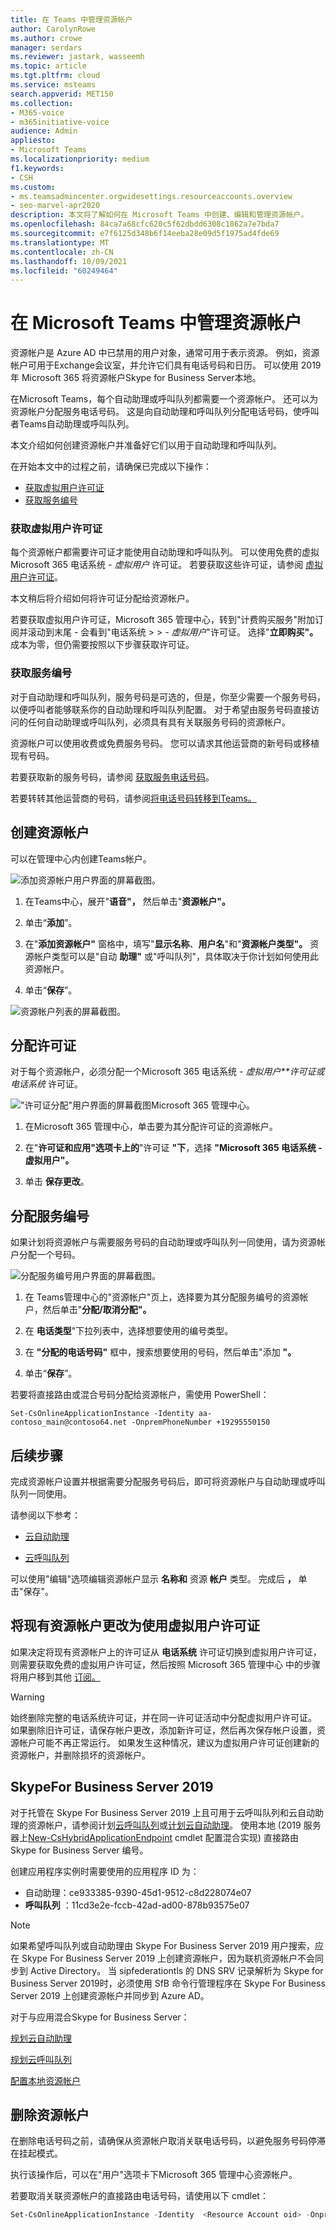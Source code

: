 ```yaml
---
title: 在 Teams 中管理资源帐户
author: CarolynRowe
ms.author: crowe
manager: serdars
ms.reviewer: jastark, wasseemh
ms.topic: article
ms.tgt.pltfrm: cloud
ms.service: msteams
search.appverid: MET150
ms.collection:
- M365-voice
- m365initiative-voice
audience: Admin
appliesto:
- Microsoft Teams
ms.localizationpriority: medium
f1.keywords:
- CSH
ms.custom:
- ms.teamsadmincenter.orgwidesettings.resourceaccounts.overview
- seo-marvel-apr2020
description: 本文将了解如何在 Microsoft Teams 中创建、编辑和管理资源帐户。
ms.openlocfilehash: 84ca7a68cfc620c5f62dbdd6308c1862a7e7bda7
ms.sourcegitcommit: e7f6125d348b6f14eeba28e09d5f1975ad4fde69
ms.translationtype: MT
ms.contentlocale: zh-CN
ms.lasthandoff: 10/09/2021
ms.locfileid: "60249464"
---
```

# <a name="manage-resource-accounts-in-microsoft-teams"></a>在 Microsoft Teams 中管理资源帐户

资源帐户是 Azure AD 中已禁用的用户对象，通常可用于表示资源。 例如，资源帐户可用于Exchange会议室，并允许它们具有电话号码和日历。 可以使用 2019 年 Microsoft 365 将资源帐户Skype for Business Server本地。

在Microsoft Teams，每个自动助理或呼叫队列都需要一个资源帐户。 还可以为资源帐户分配服务电话号码。 这是向自动助理和呼叫队列分配电话号码，使呼叫者Teams自动助理或呼叫队列。

本文介绍如何创建资源帐户并准备好它们以用于自动助理和呼叫队列。

在开始本文中的过程之前，请确保已完成以下操作：

- [获取虚拟用户许可证](#obtain-virtual-user-licenses)
- [获取服务编号](#obtain-service-numbers)

### <a name="obtain-virtual-user-licenses"></a>获取虚拟用户许可证

每个资源帐户都需要许可证才能使用自动助理和呼叫队列。 可以使用免费的虚拟Microsoft 365 电话系统 *- 虚拟用户* 许可证。 若要获取这些许可证，请参阅 [虚拟用户许可证](teams-add-on-licensing/virtual-user.md)。

本文稍后将介绍如何将许可证分配给资源帐户。

若要获取虚拟用户许可证，Microsoft 365 管理中心，转到"计费购买服务"附加订阅并滚动到末尾 - 会看到"电话系统  >    >  *- 虚拟用户*"许可证。 选择"**立即购买"。** 成本为零，但仍需要按照以下步骤获取许可证。

### <a name="obtain-service-numbers"></a>获取服务编号

对于自动助理和呼叫队列，服务号码是可选的，但是，你至少需要一个服务号码，以便呼叫者能够联系你的自动助理和呼叫队列配置。 对于希望由服务号码直接访问的任何自动助理或呼叫队列，必须具有具有关联服务号码的资源帐户。

资源帐户可以使用收费或免费服务号码。 您可以请求其他运营商的新号码或移植现有号码。

若要获取新的服务号码，请参阅 [获取服务电话号码](getting-service-phone-numbers.md)。

若要转转其他运营商的号码，请参阅[将电话号码转移到Teams。](phone-number-calling-plans/transfer-phone-numbers-to-teams.md)

## <a name="create-a-resource-account"></a>创建资源帐户

可以在管理中心内创建Teams帐户。

![添加资源帐户用户界面的屏幕截图。](media/resource-account-add.png)

1. 在Teams中心，展开"**语音"，** 然后单击"**资源帐户"。**

2. 单击“**添加**”。

3. 在"**添加资源帐户"** 窗格中，填写"**显示名称**、**用户名**"和"**资源帐户类型"。** 资源帐户类型可以是"自动 **助理"** 或"呼叫队列"，具体取决于你计划如何使用此资源帐户。

4. 单击“**保存**”。

![资源帐户列表的屏幕截图。](media/resource-accounts-page.png)

## <a name="assign-a-license"></a>分配许可证

对于每个资源帐户，必须分配一个Microsoft 365 电话系统 *- 虚拟用户**许可证或电话系统* 许可证。

!["许可证分配"用户界面的屏幕截图Microsoft 365 管理中心。](media/resource-account-assign-virtual-user-license.png)

1. 在Microsoft 365 管理中心，单击要为其分配许可证的资源帐户。

2. 在"**许可证和应用"选项卡上的**"许可证 **"下**，选择 **"Microsoft 365 电话系统 - 虚拟用户"。**

3. 单击 **保存更改**。

## <a name="assign-a-service-number"></a>分配服务编号

如果计划将资源帐户与需要服务号码的自动助理或呼叫队列一同使用，请为资源帐户分配一个号码。

![分配服务编号用户界面的屏幕截图。](media/resource-account-assign-phone-number.png)

1. 在 Teams管理中心的"资源帐户"页上，选择要为其分配服务编号的资源帐户，然后单击"**分配/取消分配"。**

2. 在 **电话类型**"下拉列表中，选择想要使用的编号类型。

3. 在 **"分配的电话号码"** 框中，搜索想要使用的号码，然后单击"添加 **"。**

4. 单击“**保存**”。


若要将直接路由或混合号码分配给资源帐户，需使用 PowerShell：

`Set-CsOnlineApplicationInstance -Identity aa-contoso_main@contoso64.net -OnpremPhoneNumber +19295550150`

## <a name="next-steps"></a>后续步骤

完成资源帐户设置并根据需要分配服务号码后，即可将资源帐户与自动助理或呼叫队列一同使用。

请参阅以下参考：

 - [云自动助理](create-a-phone-system-auto-attendant.md)

 - [云呼叫队列](create-a-phone-system-call-queue.md)

可以使用"编辑"选项编辑资源帐户显示 **名称和** 资源 **帐户** 类型。 完成后 **，** 单击"保存"。

## <a name="change-an-existing-resource-account-to-use-a-virtual-user-license"></a>将现有资源帐户更改为使用虚拟用户许可证

如果决定将现有资源帐户上的许可证从 **电话系统** 许可证切换到虚拟用户许可证，则需要获取免费的虚拟用户许可证，然后按照 Microsoft 365 管理中心 中的步骤将用户移到其他 [订阅。](/microsoft-365/admin/manage/assign-licenses-to-users#move-users-to-a-different-subscription)

> [!WARNING]
> 始终删除完整的电话系统许可证，并在同一许可证活动中分配虚拟用户许可证。 如果删除旧许可证，请保存帐户更改，添加新许可证，然后再次保存帐户设置，资源帐户可能不再正常运行。 如果发生这种情况，建议为虚拟用户许可证创建新的资源帐户，并删除损坏的资源帐户。

## <a name="skype-for-business-server-2019"></a>SkypeFor Business Server 2019

对于托管在 Skype For Business Server 2019 上且可用于云呼叫队列和云自动助理的资源帐户，请参阅计划[云呼叫队列](/SkypeforBusiness/hybrid/plan-call-queue)或[计划云自动助理](/SkypeForBusiness/hybrid/plan-cloud-auto-attendant)。 使用本地 (2019 服务器上[New-CsHybridApplicationEndpoint](/powershell/module/skype/new-cshybridapplicationendpoint) cmdlet 配置混合实现) 直接路由 Skype for Business Server 编号。

创建应用程序实例时需要使用的应用程序 ID 为：

- 自动助理：ce933385-9390-45d1-9512-c8d228074e07
- **呼叫队列** ：11cd3e2e-fccb-42ad-ad00-878b93575e07

> [!NOTE]
> 如果希望呼叫队列或自动助理由 Skype For Business Server 2019 用户搜索，应在 Skype For Business Server 2019 上创建资源帐户，因为联机资源帐户不会同步到 Active Directory。 当 sipfederationtls 的 DNS SRV 记录解析为 Skype for Business Server 2019时，必须使用 SfB 命令行管理程序在 Skype For Business Server 2019 上创建资源帐户并同步到 Azure AD。

对于与应用混合Skype for Business Server：

   [规划云自动助理](/SkypeForBusiness/hybrid/plan-cloud-auto-attendant)
  
   [规划云呼叫队列](/SkypeforBusiness/hybrid/plan-call-queue)
   
   [配置本地资源帐户](/SkypeForBusiness/hybrid/configure-onprem-ra)


## <a name="delete-a-resource-account"></a>删除资源帐户

在删除电话号码之前，请确保从资源帐户取消关联电话号码，以避免服务号码停滞在挂起模式。

执行该操作后，可以在"用户"选项卡下Microsoft 365 管理中心资源帐户。

若要取消关联资源帐户的直接路由电话号码，请使用以下 cmdlet：

```powershell
Set-CsOnlineApplicationInstance -Identity  <Resource Account oid> -OnpremPhoneNumber ""
```
